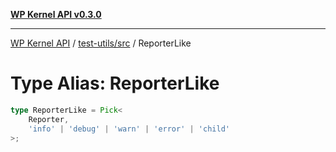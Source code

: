 [**WP Kernel API v0.3.0**](../../../README.md)

---

[WP Kernel API](../../../README.md) / [test-utils/src](../README.md) / ReporterLike

# Type Alias: ReporterLike

```ts
type ReporterLike = Pick<
	Reporter,
	'info' | 'debug' | 'warn' | 'error' | 'child'
>;
```
